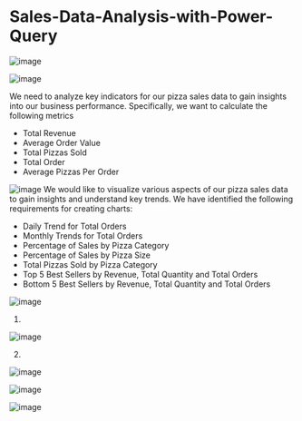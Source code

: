 # Sales-Data-Analysis-with-Power-Query


![image](https://github.com/user-attachments/assets/4629d030-f095-4e14-82a3-7aa57450e181)


![image](https://github.com/user-attachments/assets/d1452a3e-0c9a-4bc7-9c5b-2836aad95282)


We need to analyze key indicators for our pizza sales data to gain insights into our business performance. Specifically, we want to calculate the following metrics
* Total Revenue 
* Average Order Value
* Total Pizzas Sold
* Total Order
* Average Pizzas Per Order



![image](https://github.com/user-attachments/assets/17506ec7-531e-4fc7-b395-43406b78a326)
We would like to visualize various aspects of our pizza sales data to gain insights and understand key trends. We have identified the following requirements for creating charts:


* Daily Trend for Total Orders
* Monthly Trends for Total Orders
* Percentage of Sales by Pizza Category
* Percentage of Sales by Pizza Size
* Total Pizzas Sold by Pizza Category
* Top 5 Best Sellers by Revenue, Total Quantity and Total Orders
* Bottom 5 Best Sellers by Revenue, Total Quantity and Total Orders


![image](https://github.com/user-attachments/assets/4cc8ff93-0637-4c62-870e-582603b33f8d)


1.
![image](https://github.com/user-attachments/assets/b5c1a0a6-2351-4841-9bea-20b4f74da95c)

2.
![image](https://github.com/user-attachments/assets/66442464-ed65-4bd5-938c-ab329f091483)





![image](https://github.com/user-attachments/assets/fb00b297-5f47-419e-86ca-eb10eb7195fc)

![image](https://github.com/user-attachments/assets/67e173c0-a69a-4cd1-98b1-b6bb9f7e96e3)





